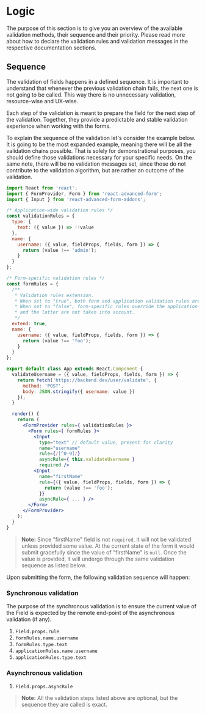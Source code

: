 # Logic

The purpose of this section is to give you an overview of the available validation methods, their sequence and their priority. Please read more about how to declare the validation rules and validation messages in the respective documentation sections.

## Sequence

The validation of fields happens in a defined sequence. It is important to understand that whenever the previous validation chain fails, the next one is not going to be called. This way there is no unnecessary validation, resource-wise and UX-wise.

Each step of the validation is meant to prepare the field for the next step of the validation. Together, they provide a predictable and stable validation experience when working with the forms.

To explain the sequence of the validation let's consider the example below. It is going to be the most expanded example, meaning there will be all the validation chains possible. That is solely for demonstrational purposes, you should define those validations necessary for your specific needs. On the same note, there will be no validation messages set, since those do not contribute to the validation algorithm, but are rather an outcome of the validation.

```jsx
import React from 'react';
import { FormProvider, Form } from 'react-advanced-form';
import { Input } from 'react-advanced-form-addons';

/* Application-wide validation rules */
const validationRules = {
  type: {
    text: ({ value }) => !!value
  },
  name: {
    username: ({ value, fieldProps, fields, form }) => {
      return (value !== 'admin');
    }
  }
};

/* Form-specific validation rules */
const formRules = {
  /**
   * Validation rules extension.
   * When set to "true", both form and application validation rules are taken into account.
   * When set to "false", form-specific rules override the application-wide rules,
   * and the latter are not taken into account.
   */
  extend: true,
  name: {
    username: ({ value, fieldProps, fields, form }) => {
      return (value !== 'foo');
    }
  }
};

export default class App extends React.Component {
  validateUsername = ({ value, fieldProps, fields, form }) => {
    return fetch('https://backend.dev/user/validate', {
      method: 'POST',
      body: JSON.stringify({ username: value })
    });
  }

  render() {
    return (
      <FormProvider rules={ validationRules }>
        <Form rules={ formRules }>
          <Input
            type="text" // default value, present for clarity
            name="username"
            rule={/[^0-9]/}
            asyncRule={ this.validateUsername }
            required />
          <Input
            name="firstName"
            rule={({ value, fieldProps, fields, form }) => {
              return (value !== 'foo');
            }}
            asyncRule={ ... } />
        </Form>
      </FormProvider>
    );
  }
}
```

> **Note:** Since "firstName" field is not `required`, it will not be validated unless provided some value. At the current state of the form it would submit gracefully since the value of "firstName" is `null`. Once the value is provided, it will undergo through the same validation sequence as listed below.

Upon submitting the form, the following validation sequence will happen:

### Synchronous validation

The purpose of the synchronous validation is to ensure the current value of the Field is expected by the remote end-point of the asynchronous validation \(if any\).

1. `Field.props.rule`
2. `formRules.name.username`
3. `formRules.type.text`
4. `applicationRules.name.username`
5. `applicationRules.type.text`

### Asynchronous validation

1. `Field.props.asyncRule`

> **Note:** All the validation steps listed above are optional, but the sequence they are called is exact.

